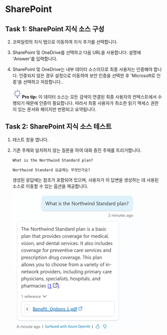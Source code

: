 # SharePoint

## Task 1: SharePoint 지식 소스 구성

2.  코파일럿의 지식 탭으로 이동하여 지식 추가를 선택합니다.

3.  SharePoint 및 OneDrive를 선택하고 다음 URL을 사용합니다: 설명에 \'Answer\'를 입력합니다.

4.  SharePoint 및 OneDrive는 내부 데이터 소스이므로 최종 사용자는 인증해야 합니다. 인증되지 않은 경우 설정으로 이동하여 보안 인증을 선택한 후 \'Microsoft로 인증\'을 선택하고 저장합니다..

    <img src="https://github.com/FDX-edu/240819_CopilotEdu_test/raw/main/Lab%2001/media/image4.svg" width="30">**Pro tip:** 이 데이터 소스는 모든 검색이 연결된 최종 사용자의 컨텍스트에서 수행되기 때문에 인증이 필요합니다. 따라서 최종 사용자가 최소한 읽기 액세스 권한이 있는 문서와 페이지만 반환되고 요약됩니다.

## Task 2: SharePoint 지식 소스 테스트

1.  테스트 창을 엽니다.

2.  기존 주제와 일치하지 않는 질문을 하여 대화 증진 주제를 트리거합니다.

    ```
    What is the Northwind Standard plan?
    ```

    ```
    Northwind Standard 요금제는 무엇인가요?
    ```

    생성된 응답에는 참조가 포함되어 있으며, 사용자가 이 답변을 생성하는 데 사용된 소스로 이동할 수 있는 옵션을 제공합니다.

    <img src="https://github.com/FDX-edu/240819_CopilotEdu_test/raw/main/Lab%2005/media/image15.png" width="400">


